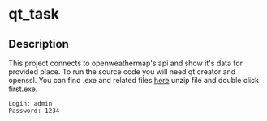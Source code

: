 # qt_task
## Description 
This project connects to openweathermap's api and show it's data for provided place.
To run the source code you will need qt creator and openssl.
You can find .exe and related files [here](shorturl.at/qrRWX) unzip file and double click first.exe.
```
Login: admin
Password: 1234
```
